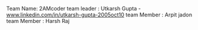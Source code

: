 Team Name: 2AMcoder
team leader : Utkarsh Gupta  - www.linkedin.com/in/utkarsh-gupta-2005oct10
team Member : Arpit jadon
team Member : Harsh Raj

